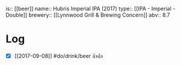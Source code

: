 is:: [[beer]]
name:: Hubris Imperial IPA (2017)
type:: [[IPA - Imperial - Double]]
brewery:: [[Lynnwood Grill & Brewing Concern]]
abv:: 8.7

# Log
- [x] [[2017-09-08]] #do/drink/beer 👍👍
